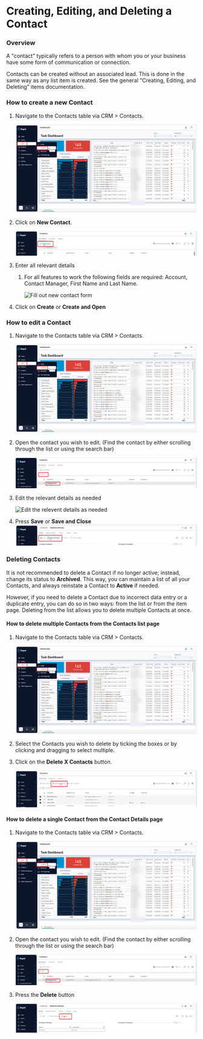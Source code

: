 # Creating, Editing, and Deleting a Contact

### Overview

A "contact" typically refers to a person with whom you or your business have some form of communication or connection.

Contacts can be created without an associated lead. This is done in the same way as any list item is created. See the general “Creating, Editing, and Deleting” items documentation.

### How to create a new Contact

1. Navigate to the Contacts table via CRM > Contacts.  

    ![Navigate to Contacts](<Side bar navigate to Contacts.png>)

2. Click on **New Contact**.  

    ![Create new contact](<Create new contact.png>)

3. Enter all relevant details 

    1. For all features to work the following fields are required: Account, Contact Manager, First Name and Last Name.

        ![Fill out new contact form](<Screenshot 2024-03-12 at 2.13.21 pm.png>)

4. Click on **Create** or **Create and Open**

### How to edit a Contact

1. Navigate to the Contacts table via CRM > Contacts.  

    ![Navigate to Contacts](<Side bar navigate to Contacts.png>)

2. Open the contact you wish to edit. (Find the contact by either scrolling through the list or using the search bar)  

    ![Open the contact you wish to edit](<Open the contact you wish to edit.png>)

3. Edit the relevant details as needed  

    ![Edit the relevent details as needed](<Screenshot 2024-03-13 at 9.03.52 am.png>)

4. Press **Save** or **Save and Close** ![Save or save and close](<Save or save and close.png>)

### Deleting Contacts

It is not recommended to delete a Contact if no longer active; instead, change its status to **Archived**. This way, you can maintain a list of all your Contacts, and always reinstate a Contact to **Active** if needed.

However, if you need to delete a Contact due to incorrect data entry or a duplicate entry, you can do so in two ways: from the list or from the item page. Deleting from the list allows you to delete multiple Contacts at once.

#### How to delete multiple Contacts from the Contacts list page

1. Navigate to the Contacts table via CRM > Contacts.  

    ![Navigate to Contacts](<Side bar navigate to Contacts.png>)

2. Select the Contacts you wish to delete by ticking the boxes or by clicking and dragging to select multiple. 

3. Click on the **Delete X Contacts** button.  

    ![Multiple delete button](<Multiple delete button.png>)

#### How to delete a single Contact from the Contact Details page

1. Navigate to the Contacts table via CRM > Contacts. 

    ![Navigate to Contacts](<Side bar navigate to Contacts.png>)

2. Open the contact you wish to edit. (Find the contact by either scrolling through the list or using the search bar)  

    ![Open the contact you wish to delete](<Open the contact you wish to edit.png>)

3. Press the **Delete** button  

    ![Delete button](<Delete button.png>)